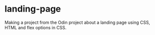 # landing-page
Making a project from the Odin project about a landing page using CSS, HTML and flex options in CSS.

